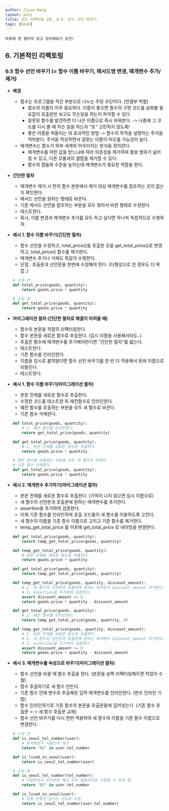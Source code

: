 ```yaml
---
author: Jiyun Wang
layout: post
title: 코드 리팩터링 2판, 6-5. 함수 선언 바꾸기
tags: [book]
---
```


```
하루에 한 챕터씩 읽고 정리해보기 도전!
```
## 6. 기본적인 리팩토링 
### 6.5 함수 선언 바꾸기 (= 함수 이름 바꾸기, 메서드명 변경, 매개변수 추가/제거)  
- **배경**  
  - 함수는 프로그램을 작은 부분으로 나누는 주된 수단이다. (연결부 역할)  
    - 함수의 이름이 아주 중요하다. 이름이 좋으면 함수의 구현 코드를 살펴볼 필요없이 호출문만 보고도 무슨일을 하는지 파악할 수 있다.  
    - 잘못된 함수를 발견하면 더 나은 이름으로 즉시 바꿔본다. -> 나중에 그 코드를 다시 볼 때 무슨 일을 하는지 "또" 고민하지 않도록!  
    - 좋은 이름을 떠올리는 데 효과적인 방법 -> 함수의 목적을 설명하는 주석을 적어본다. 주석을 작성하면서 걸맞는 이름이 떠오를 가능성이 높다.  
  - 매개변수는 함수가 외부 세계와 어우러지는 방식을 정의한다.  
    - 매개변수를 어떤 값을 받느냐에 따라 의존성을 제거하여 활용 범위가 넓어질 수 있고, 다른 모듈과의 결합을 제거할 수 있다.  
    - 함수의 캡슐화 수준을 높이는데 매개변수가 중요한 역할을 한다.  
  
- **간단한 절차**  
	- 매개변수 제거 시 먼저 함수 본문에서 제거 대상 매개변수를 참조하는 곳이 없는지 확인한다.  
	- 메서드 선언을 원하는 형태로 바꾼다.  
	- 기존 메서드 선언을 참조하는 부분을 모두 찾아서 바뀐 형태로 수정한다.  
	- 테스트한다.  
	- 혹시, 이름 변경과 매개변수 추가를 모두 하고 싶다면 하나씩 독립적으로 수행하자.  
  
  
- **예시 1. 함수 이름 바꾸기(간단한 절차)**
	- 함수 선언을 수정하고, total_price()을 호출한 곳을 get_total_price()로 변경하고, total_price() 함수를 제거한다.  
	- 매개변수 추가나 삭제도 똑같이 수행한다.  
	- 단점 : 호출문과 선언문을 한번에 수정해야 한다. (다형성으로 한 경우도 더 복잡..)  
 
	```python  
	# 수정 전  
	def total_price(goods, quantity):  
		return goods.price * quantity 
	``` 

	```python  
	# 수정 후  
	def get_total_price(goods, quantity):  
		return goods.price * quantity 
	```

  
- **마이그레이션 절차 (간단한 절차로 해결이 어려울 때)**  
	- 함수의 본문을 적절히 리팩터링한다.  
	- 함수 본문을 새로운 함수로 추출한다. (임시 이름을 사용해서라도..)  
	- 추출한 함수에 매개변수를 추가해야한다면 "간단한 절차"를 밟는다.  
	- 테스트한다.  
	- 기존 함수를 인라인한다.  
	- 이름을 임시로 붙여뒀다면 함수 선언 바꾸기를 한 번 더 적용해서 원래 이름으로 되돌린다.  
	- 테스트한다.  
  
- **예시 1. 함수 이름 바꾸기(마이그레이션 절차)**
	- 본문 전체를 새로운 함수로 추출한다.
	- 수정한 코드를 테스트한 뒤 예전함수로 인라인한다.
	- 예전 함수를 호출하는 부분을 모두 새 함수로 바꾼다.  
	- 기존 함수 삭제한다.
	 	
	```python  
	def total_price(goods, quantity):  
		# 2. 예전 함수를 인라인한다.   
		return get_total_price(goods, quantity)  

	def get_total_price(goods, quantity):
		# 1. 본문 전체를 새로운 함수로 추출한다.  
		return goods.price * quantity    
	```  

	```python  
	# 예전 함수를 호출하는 부분을 모두 새 함수로 바꾼다.
	# 기존 함수 삭제한다.
	def get_total_price(goods, quantity):  
		return goods.price * quantity 
	```
	

- **예시 2. 매개변수 추가하기(마이그레이션 절차)**  
	- 본문 전체를 새로운 함수로 추출한다. (기억이 나지 않으면 임시 이름으로)
	- 새 함수의 선언문과 호출문에 원하는 매개변수를 추가한다.  
	- assertion을 추가하여 검증한다.
	- 이제 기존 함수를 인라인하여 호출 코드들이 새 함수를 이용하도록 고친다.  
	- 새 함수의 이름을 기존 함수 이름으로 고치고 기존 함수를 제거한다.  
	-  temp_get_total_price 를 이후에 get_total_price 로 네이밍을 변경한다.


	```python  
	def get_total_price(goods, quantity):  
		return temp_get_total_price(goods, quantity)

	def temp_get_total_price(goods, quantity):  
		# 본문 전체를 새로운 함수로 추출한다.
		return goods.price * quantity 

	def get_total_price(goods, quantity):  
		return temp_get_total_price(goods, quantity)     

	def temp_get_total_price(goods, quantity, discount_amount):  
		# 2. 새 함수의 선언문과 호출문에 원하는 매개변수 discount_amount 추가한다.  
		# 3. assertion을 추가하여 검증한다.  
		assert discount_amount >= 0 
		return goods.price * quantity - discount_amount 

	def get_total_price(goods, quantity):  
		# 2. 예전 함수를 인라인한다.   
		return temp_get_total_price(goods, quantity, 0)  

	def temp_get_total_price(goods, quantity, discount_amount):  
		# 1. 본문 전체를 새로운 함수로 추출한다.  
		# 2. 새 함수의 선언문과 호출문에 원하는 매개변수 discount_amount 추가한다.  
		# 3. assertion을 추가하여 검증한다.  
		assert discount_amount >= 0 
		return goods.price * quantity - discount_amount 
	``` 
  
- **예시 3. 매개변수를 속성으로 바꾸기(마이그레이션 절차)**
	- 함수 선언을 바꿀 때 함수 추출을 한다. (본문을 살짝 리팩터링해두면 작업이 수월)
	- 함수 추출하기로 새 함수 만든다.  
	- 기존 함수 안에 변수로 추출해둔 입력 매개변수를 인라인한다. (변수 인라인 기법)  
	- 함수 인라인하기로 기존 함수의 본문을 호출문들에 집어넣는다. (기존 함수 호출문 <-> 새 함수 호출문 교체)  
	- 함수 선언 바꾸기를 다시 한번 적용하여 새 함수의 이름을 기존 함수 이름으로 변경한다.

	```python 
	# 수정 전
	def is_seoul_tel_number(user): 
		# 유저번호가 서울인지 체크
		return "02" in user.tel_number

	def is_lived_in_seoul(user):
		return is_seoul_tel_number(user)

	# 수정 후 
	def is_seoul_tel_number(tel_number): 
		# 기업번호나 유저번호 체크 모두 범용적으로 사용할 수 있게 됨.
		return "02" in user.tel_number

	def is_lived_in_seoul(user):
		# 전화 번호만 넘기는 것으로 수정.
		return is_seoul_tel_number(user.tel_number)
	``` 


